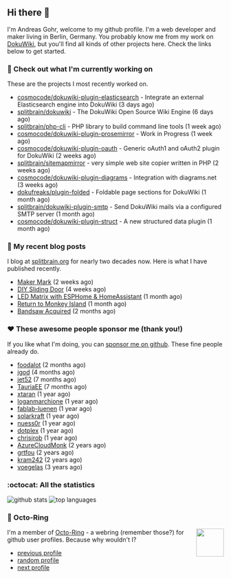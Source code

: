 ## Hi there :wave:

I'm Andreas Gohr, welcome to my github profile. I'm a web developer and maker living in Berlin, Germany. You probably know me from my work on [DokuWiki](https://github.com/splitbrain/dokuwiki), but you'll find all kinds of other projects here. Check the links below to get started.

### :hammer: Check out what I'm currently working on

These are the projects I most recently worked on.


- [cosmocode/dokuwiki-plugin-elasticsearch](https://github.com/cosmocode/dokuwiki-plugin-elasticsearch) - Integrate an external Elasticsearch engine into DokuWiki (3 days ago)
- [splitbrain/dokuwiki](https://github.com/splitbrain/dokuwiki) - The DokuWiki Open Source Wiki Engine (6 days ago)
- [splitbrain/php-cli](https://github.com/splitbrain/php-cli) - PHP library to build command line tools (1 week ago)
- [cosmocode/dokuwiki-plugin-prosemirror](https://github.com/cosmocode/dokuwiki-plugin-prosemirror) - Work in Progress (1 week ago)
- [cosmocode/dokuwiki-plugin-oauth](https://github.com/cosmocode/dokuwiki-plugin-oauth) - Generic oAuth1 and oAuth2 plugin for DokuWiki (2 weeks ago)
- [splitbrain/sitemapmirror](https://github.com/splitbrain/sitemapmirror) - very simple web site copier written in PHP (2 weeks ago)
- [cosmocode/dokuwiki-plugin-diagrams](https://github.com/cosmocode/dokuwiki-plugin-diagrams) - Integration with diagrams.net (3 weeks ago)
- [dokufreaks/plugin-folded](https://github.com/dokufreaks/plugin-folded) - Foldable page sections for DokuWiki (1 month ago)
- [splitbrain/dokuwiki-plugin-smtp](https://github.com/splitbrain/dokuwiki-plugin-smtp) - Send DokuWiki mails via a configured SMTP server (1 month ago)
- [cosmocode/dokuwiki-plugin-struct](https://github.com/cosmocode/dokuwiki-plugin-struct) - A new structured data plugin (1 month ago)

### :scroll: My recent blog posts

I blog at [splitbrain.org](https://www.splitbrain.org) for nearly two decades now. Here is what I have published recently.


- [Maker Mark](https://www.splitbrain.org/blog/2022-10/26-maker_mark) (2 weeks ago)
- [DIY Sliding Door](https://www.splitbrain.org/blog/2022-10/15-diy_sliding_door) (4 weeks ago)
- [LED Matrix with ESPHome &amp; HomeAssistant](https://www.splitbrain.org/blog/2022-10/09-led_matrix_with_esphome_and_homeassistant) (1 month ago)
- [Return to Monkey Island](https://www.splitbrain.org/blog/2022-09/25-return_to_monkey_island) (1 month ago)
- [Bandsaw Acquired](https://www.splitbrain.org/blog/2022-09/06-bandsaw_acquired) (2 months ago)

### :hearts:️ These awesome people sponsor me (thank you!)

If you like what I'm doing, you can [sponsor me on github](https://github.com/sponsors/splitbrain). These fine people already do.


- [foodalot](https://github.com/foodalot) (2 months ago)
- [jgod](https://github.com/jgod) (4 months ago)
- [jet52](https://github.com/jet52) (7 months ago)
- [TauriaEE](https://github.com/TauriaEE) (7 months ago)
- [xtaran](https://github.com/xtaran) (1 year ago)
- [loganmarchione](https://github.com/loganmarchione) (1 year ago)
- [fablab-luenen](https://github.com/fablab-luenen) (1 year ago)
- [solarkraft](https://github.com/solarkraft) (1 year ago)
- [nuess0r](https://github.com/nuess0r) (1 year ago)
- [dotplex](https://github.com/dotplex) (1 year ago)
- [chrisjrob](https://github.com/chrisjrob) (1 year ago)
- [AzureCloudMonk](https://github.com/AzureCloudMonk) (2 years ago)
- [grtfou](https://github.com/grtfou) (2 years ago)
- [kram242](https://github.com/kram242) (2 years ago)
- [voegelas](https://github.com/voegelas) (3 years ago)

### :octocat: All the statistics

 ![github stats](https://github-readme-stats.vercel.app/api?username=splitbrain&show_icons=true&hide_title=true)
![top languages](https://github-readme-stats.vercel.app/api/top-langs/?username=splitbrain&layout=compact)


### :octopus: Octo-Ring

<img width="64" height="65" src="https://octo-ring.com/static/img/octo.png" align="right" alt="">

I'm a member of [Octo-Ring](https://octo-ring.com/) - a webring (remember those?) for github user profiles. Because why wouldn't I? 

* [previous profile](https://octo-ring.com/p/splitbrain/prev)
* [random profile](https://octo-ring.com/p/splitbrain/random)
* [next profile](https://octo-ring.com/p/splitbrain/next)

